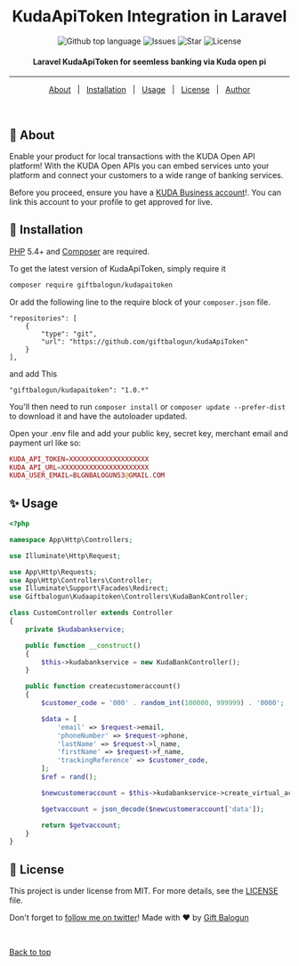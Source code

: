 <h1 align="center">KudaApiToken Integration in Laravel</h1>

<p align="center">
  <img alt="Github top language" src="https://img.shields.io/github/languages/top/giftbalogun/kudaApiToken?color=56BEB8">

  <img alt="Issues" src="https://img.shields.io/github/stars/giftbalogun/kudaApiToken?color=56BEB8">

  <img alt="Star" src="	https://img.shields.io/github/stars/giftbalogun/kudaApiToken?color=56BEB8">

  <img alt="License" src="https://img.shields.io/github/license/giftbalogun/kudaApiToken?style=plastic&color=56BEB8">
</p>

<!-- Status -->

<h4 align="center">
	Laravel KudaApiToken for seemless banking via Kuda open pi
</h4>

<hr>

<p align="center">
  <a href="#dart-about">About</a> &#xa0; | &#xa0;
  <a href="#dart-installation">Installation</a> &#xa0; | &#xa0;
  <a href="#sparkles-usage">Usage</a> &#xa0; | &#xa0;
  <a href="#memo-license">License</a> &#xa0; | &#xa0;
  <a href="https://github.com/giftbalogun" target="_blank">Author</a>
</p>

<br>

## :dart: About

Enable your product for local transactions with the KUDA Open API platform! With the KUDA Open APIs you can embed services unto your platform and connect your customers to a wide range of banking services.

Before you proceed, ensure you have a [KUDA Business account](https://business.kuda.com/)!. You can link this account to your profile to get approved for live. 

## :dart: Installation

[PHP](https://php.net) 5.4+ and [Composer](https://getcomposer.org) are required.

To get the latest version of KudaApiToken, simply require it

```bash
composer require giftbalogun/kudapaitoken
```

Or add the following line to the require block of your `composer.json` file.

```
"repositories": [
    {
        "type": "git",
        "url": "https://github.com/giftbalogun/kudaApiToken"
    }
],
```

and add This

```
"giftbalogun/kudapaitoken": "1.0.*"
```

You'll then need to run `composer install` or `composer update --prefer-dist` to download it and have the autoloader updated.

Open your .env file and add your public key, secret key, merchant email and payment url like so:

```php
KUDA_API_TOKEN=XXXXXXXXXXXXXXXXXXXX
KUDA_API_URL=XXXXXXXXXXXXXXXXXXXXXX
KUDA_USER_EMAIL=BLGNBALOGUN53@GMAIL.COM
```

## :sparkles: Usage


```php
<?php

namespace App\Http\Controllers;

use Illuminate\Http\Request;

use App\Http\Requests;
use App\Http\Controllers\Controller;
use Illuminate\Support\Facades\Redirect;
use Giftbalogun\Kudaapitoken\Controllers\KudaBankController;

class CustomController extends Controller
{
    private $kudabankservice;

    public function __construct()
    {
        $this->kudabankservice = new KudaBankController();
    }

    public function createcustomeraccount()
    {
        $customer_code = '000' . random_int(100000, 999999) . '0000';

        $data = [
            'email' => $request->email,
            'phoneNumber' => $request->phone,
            'lastName' => $request->l_name,
            'firstName' => $request->f_name,
            'trackingReference' => $customer_code,
        ];
        $ref = rand();

        $newcustomeraccount = $this->kudabankservice->create_virtual_account($data, $ref);

        $getvaccount = json_decode($newcustomeraccount['data']);

        return $getvaccount;
    }
}
```
## :memo: License

This project is under license from MIT. For more details, see the [LICENSE](LICENSE.md) file.

Don't forget to [follow me on twitter](https://twitter.com/amdeone)!
Made with :heart: by <a href="https://github.com/giftbalogun" target="_blank">Gift Balogun</a>

&#xa0;

<a href="#top">Back to top</a>
